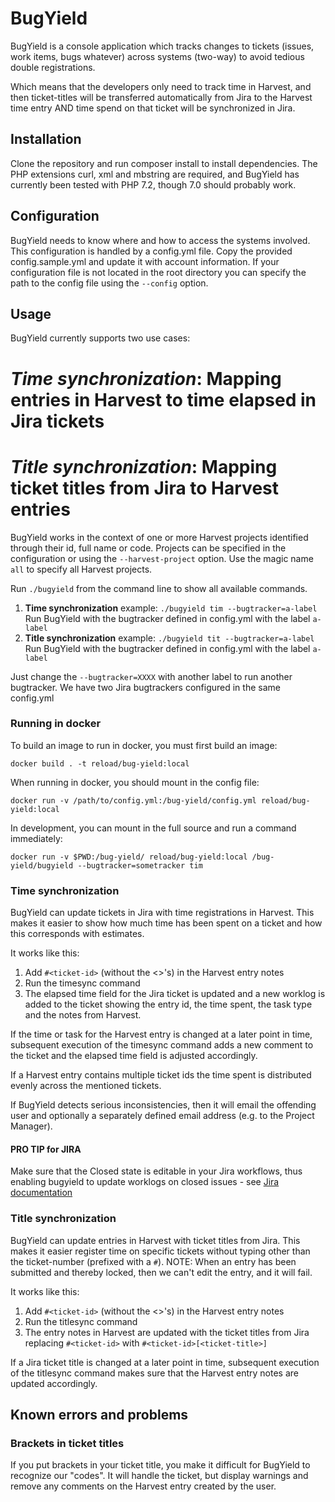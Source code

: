 # BugYield

BugYield is a console application which tracks changes to tickets
(issues, work items, bugs whatever) across systems (two-way) to avoid
tedious double registrations.

Which means that the developers only need to track time in Harvest,
and then ticket-titles will be transferred automatically from Jira to
the Harvest time entry AND time spend on that ticket will be
synchronized in Jira.

## Installation

Clone the repository and run composer install to install dependencies.
The PHP extensions curl, xml and mbstring are required, and BugYield
has currently been tested with PHP 7.2, though 7.0 should probably
work.

## Configuration

BugYield needs to know where and how to access the systems involved.
This configuration is handled by a config.yml file. Copy the provided
config.sample.yml and update it with account information. If your
configuration file is not located in the root directory you can
specify the path to the config file using the `--config` option.

## Usage

BugYield currently supports two use cases:

# *Time synchronization*: Mapping entries in Harvest to time elapsed in Jira tickets
# *Title synchronization*: Mapping ticket titles from Jira to Harvest entries

BugYield works in the context of one or more Harvest projects
identified through their id, full name or code. Projects can be
specified in the configuration or using the
<code>--harvest-project</code> option. Use the magic name `all` to
specify all Harvest projects.

Run <code>./bugyield</code> from the command line to show all available commands.

1. **Time synchronization** example:
   `./bugyield tim --bugtracker=a-label` Run BugYield with the bugtracker defined in config.yml with the label `a-label`
2. **Title synchronization** example:
   `./bugyield tit --bugtracker=a-label` Run BugYield with the bugtracker defined in config.yml with the label `a-label`

Just change the `--bugtracker=XXXX` with another label to run another
bugtracker. We have two Jira bugtrackers configured in the same
config.yml

###  Running in docker

To build an image to run in docker, you must first build an image:

``` shell
docker build . -t reload/bug-yield:local
```

When running in docker, you should mount in the config file:

``` shell
docker run -v /path/to/config.yml:/bug-yield/config.yml reload/bug-yield:local
```

In development, you can mount in the full source and run a command
immediately:

``` shell
docker run -v $PWD:/bug-yield/ reload/bug-yield:local /bug-yield/bugyield --bugtracker=sometracker tim
```

### Time synchronization

BugYield can update tickets in Jira with time registrations in
Harvest. This makes it easier to show how much time has been spent on
a ticket and how this corresponds with estimates.

It works like this:

1. Add `#<ticket-id>` (without the <>'s) in the Harvest entry
   notes
2. Run the timesync command
3. The elapsed time field for the Jira ticket is updated and a new
   worklog is added to the ticket showing the entry id, the time
   spent, the task type and the notes from Harvest.

If the time or task for the Harvest entry is changed at a later point
in time, subsequent execution of the timesync command adds a new
comment to the ticket and the elapsed time field is adjusted
accordingly.

If a Harvest entry contains multiple ticket ids the time spent is
distributed evenly across the mentioned tickets.

If BugYield detects serious inconsistencies, then it will email the
offending user and optionally a separately defined email address (e.g.
to the Project Manager).

#### PRO TIP for JIRA

Make sure that the Closed state is editable in your Jira workflows,
thus enabling bugyield to update worklogs on closed issues - see [Jira
documentation](https://confluence.atlassian.com/display/JIRA/Allow+editing+of+Closed+Issues)

### Title synchronization

BugYield can update entries in Harvest with ticket titles from Jira.
This makes it easier register time on specific tickets without typing
other than the ticket-number (prefixed with a `#`). NOTE: When an
entry has been submitted and thereby locked, then we can't edit the
entry, and it will fail.

It works like this:

1. Add `#<ticket-id>` (without the <>'s) in the Harvest entry notes
2. Run the titlesync command
3. The entry notes in Harvest are updated with the ticket titles from
   Jira replacing `#<ticket-id>` with `#<ticket-id>[<ticket-title>]`

If a Jira ticket title is changed at a later point in time, subsequent
execution of the titlesync command makes sure that the Harvest entry
notes are updated accordingly.

##  Known errors and problems

### Brackets in ticket titles

If you put brackets in your ticket title, you make it difficult for
BugYield to recognize our "codes". It will handle the ticket, but
display warnings and remove any comments on the Harvest entry created
by the user.
